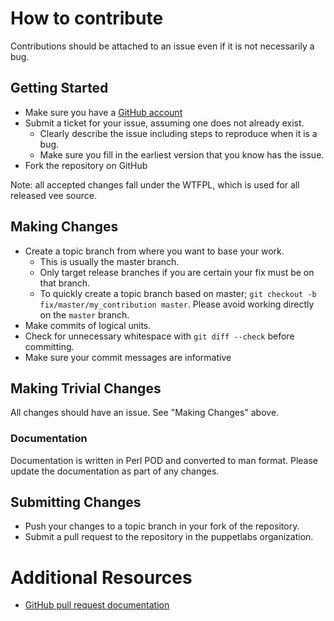 # How to contribute

Contributions should be attached to an issue even if it is not necessarily a bug. 

## Getting Started

* Make sure you have a [GitHub account](https://github.com/signup/free)
* Submit a ticket for your issue, assuming one does not already exist.
  * Clearly describe the issue including steps to reproduce when it is a bug.
  * Make sure you fill in the earliest version that you know has the issue.
* Fork the repository on GitHub

Note: all accepted changes fall under the WTFPL, which is used for all released vee source.

## Making Changes

* Create a topic branch from where you want to base your work.
  * This is usually the master branch.
  * Only target release branches if you are certain your fix must be on that
    branch.
  * To quickly create a topic branch based on master; `git checkout -b
    fix/master/my_contribution master`. Please avoid working directly on the
    `master` branch.
* Make commits of logical units.
* Check for unnecessary whitespace with `git diff --check` before committing.
* Make sure your commit messages are informative

## Making Trivial Changes

All changes should have an issue. See "Making Changes" above.

### Documentation

Documentation is written in Perl POD and converted to man format. Please update the documentation as part of any changes.

## Submitting Changes

* Push your changes to a topic branch in your fork of the repository.
* Submit a pull request to the repository in the puppetlabs organization.

# Additional Resources

* [GitHub pull request documentation](http://help.github.com/send-pull-requests/)

